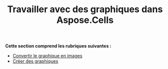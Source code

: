 ﻿---
title: Travailler avec des graphiques dans Aspose.Cells
type: docs
weight: 30
url: /fr/net/working-with-charts-in-aspose-cells/
---
**Cette section comprend les rubriques suivantes :** 
- [Convertir le graphique en images](/cells/fr/net/convert-chart-to-images/)
- [Créer des graphiques](/cells/fr/net/create-charts/)
